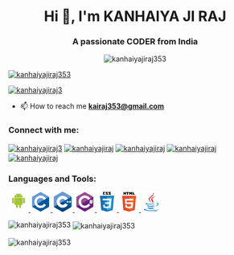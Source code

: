 <h1 align="center">Hi 👋, I'm KANHAIYA JI RAJ</h1>
<h3 align="center">A passionate CODER from India</h3>

<p align="middle"> <img src="https://miro.medium.com/max/719/1*TMAo0Qpl4j9TaE3sDyBTLg.jpeg" alt="kanhaiyajiraj353" /> </p>

<p align="left"> <a href="https://github.com/ryo-ma/github-profile-trophy"><img src="https://github-profile-trophy.vercel.app/?username=kanhaiyajiraj353" alt="kanhaiyajiraj353" /></a> </p>

<p align="left"> <a href="https://twitter.com/kanhaiyajiraj3" target="blank"><img src="https://img.shields.io/twitter/follow/kanhaiyajiraj3?logo=twitter&style=for-the-badge" alt="kanhaiyajiraj3" /></a> </p>

- 📫 How to reach me **kairaj353@gmail.com**

<h3 align="left">Connect with me:</h3>
<p align="left">
<a href="https://twitter.com/kanhaiyajiraj3" target="blank"><img align="center" src="https://raw.githubusercontent.com/rahuldkjain/github-profile-readme-generator/master/src/images/icons/Social/twitter.svg" alt="kanhaiyajiraj3" height="30" width="40" /></a>
<a href="https://linkedin.com/in/kanhaiyajiraj" target="blank"><img align="center" src="https://raw.githubusercontent.com/rahuldkjain/github-profile-readme-generator/master/src/images/icons/Social/linked-in-alt.svg" alt="kanhaiyajiraj" height="30" width="40" /></a>
<a href="https://www.youtube.com/c/kanhaiyajiraj" target="blank"><img align="center" src="https://raw.githubusercontent.com/rahuldkjain/github-profile-readme-generator/master/src/images/icons/Social/youtube.svg" alt="kanhaiyajiraj" height="30" width="40" /></a>
<a href="https://www.leetcode.com/kanhaiyajiraj" target="blank"><img align="center" src="https://raw.githubusercontent.com/rahuldkjain/github-profile-readme-generator/master/src/images/icons/Social/leet-code.svg" alt="kanhaiyajiraj" height="30" width="40" /></a>
<a href="https://auth.geeksforgeeks.org/user/kanhaiyajiraj" target="blank"><img align="center" src="https://raw.githubusercontent.com/rahuldkjain/github-profile-readme-generator/master/src/images/icons/Social/geeks-for-geeks.svg" alt="kanhaiyajiraj" height="30" width="40" /></a>
</p>

<h3 align="left">Languages and Tools:</h3>
<p align="left"> <a href="https://developer.android.com" target="_blank" rel="noreferrer"> <img src="https://raw.githubusercontent.com/devicons/devicon/master/icons/android/android-original-wordmark.svg" alt="android" width="40" height="40"/> </a> <a href="https://www.cprogramming.com/" target="_blank" rel="noreferrer"> <img src="https://raw.githubusercontent.com/devicons/devicon/master/icons/c/c-original.svg" alt="c" width="40" height="40"/> </a> <a href="https://www.w3schools.com/cpp/" target="_blank" rel="noreferrer"> <img src="https://raw.githubusercontent.com/devicons/devicon/master/icons/cplusplus/cplusplus-original.svg" alt="cplusplus" width="40" height="40"/> </a> <a href="https://www.w3schools.com/cs/" target="_blank" rel="noreferrer"> <img src="https://raw.githubusercontent.com/devicons/devicon/master/icons/csharp/csharp-original.svg" alt="csharp" width="40" height="40"/> </a> <a href="https://www.w3schools.com/css/" target="_blank" rel="noreferrer"> <img src="https://raw.githubusercontent.com/devicons/devicon/master/icons/css3/css3-original-wordmark.svg" alt="css3" width="40" height="40"/> </a> <a href="https://www.w3.org/html/" target="_blank" rel="noreferrer"> <img src="https://raw.githubusercontent.com/devicons/devicon/master/icons/html5/html5-original-wordmark.svg" alt="html5" width="40" height="40"/> </a> <a href="https://www.java.com" target="_blank" rel="noreferrer"> <img src="https://raw.githubusercontent.com/devicons/devicon/master/icons/java/java-original.svg" alt="java" width="40" height="40"/> </a> </p>

<p><img align="left" src="https://github-readme-stats.vercel.app/api/top-langs?username=kanhaiyajiraj353&show_icons=true&locale=en&layout=compact" alt="kanhaiyajiraj353" /></p>

<p>&nbsp;<img align="center" src="https://github-readme-stats.vercel.app/api?username=kanhaiyajiraj353&show_icons=true&locale=en" alt="kanhaiyajiraj353" /></p>

<p><img align="center" src="https://github-readme-streak-stats.herokuapp.com/?user=kanhaiyajiraj353&" alt="kanhaiyajiraj353" /></p>
